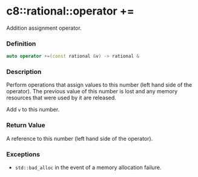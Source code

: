 # c8::rational::operator += #

Addition assignment operator.

### Definition ###

```cpp
auto operator +=(const rational &v) -> rational &
```

### Description ###

Perform operations that assign values to this number (left hand side of the operator).  The previous value of this number is lost and any memory resources that were used by it are released.

Add `v` to this number.

### Return Value ###

A reference to this number (left hand side of the operator).

### Exceptions ###

* `std::bad_alloc` in the event of a memory allocation failure.

